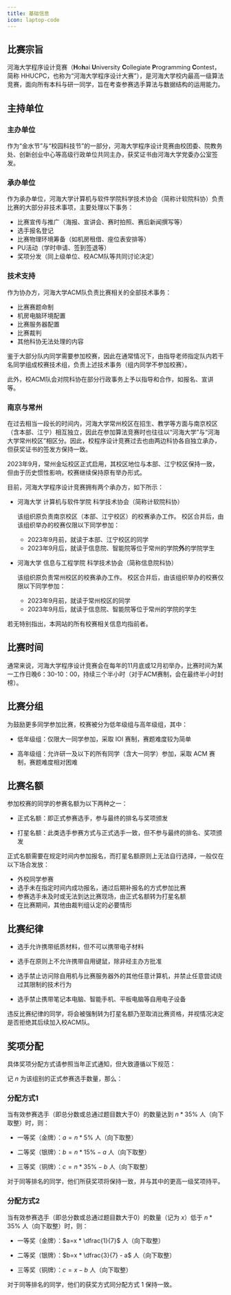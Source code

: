 ```yaml
---
title: 基础信息
icon: laptop-code
---
```


## 比赛宗旨

河海大学程序设计竞赛（**H**o**h**ai **U**niversity **C**ollegiate **P**rogramming **C**ontest，简称 HHUCPC，也称为“河海大学程序设计大赛”），是河海大学校内最高一级算法竞赛，面向所有本科与研一同学，旨在考查参赛选手算法与数据结构的运用能力。

## 主持单位

### 主办单位

作为“金水节”与“校园科技节”的一部分，河海大学程序设计竞赛由校团委、院教务处、创新创业中心等高级行政单位共同主办，获奖证书由河海大学党委办公室签发。

### 承办单位

作为承办单位，河海大学计算机与软件学院科学技术协会（简称计软院科协）负责比赛的大部分非技术事项，主要处理以下事务：

* 比赛宣传与推广（海报、宣讲会、赛时拍照、赛后新闻撰写等）
* 选手报名登记
* 比赛物理环境筹备（如机房租借、座位表安排等）
* PU活动（学时申请、签到签退等）
* 奖项分发（同上级单位、校ACM队等共同讨论决定）

### 技术支持

作为协办方，河海大学ACM队负责比赛相关的全部技术事务：

* 比赛赛题命制
* 机房电脑环境配置
* 比赛服务器配置
* 比赛裁判
* 其他科协无法处理的内容

鉴于大部分队内同学需要参加校赛，因此在通常情况下，由指导老师指定队内若干名同学组成校赛技术组，负责上述技术事务（组内同学不参加校赛）。

此外，校ACM队会对院科协在部分行政事务上予以指导和合作，如报名、宣讲等。

### 南京与常州

在过去相当一段长的时间内，河海大学常州校区在招生、教学等方面与南京校区（含本部、江宁）相互独立，因此在参加算法竞赛时也往往以“河海大学”与“河海大学常州校区”相区分。因此，校程序设计竞赛过去也由两边科协各自独立承办，但获奖证书的签发方保持一致。

2023年9月，常州金坛校区正式启用，其校区地位与本部、江宁校区保持一致，但由于历史惯性影响，校赛继续保持原有举办形式。

目前，河海大学程序设计竞赛拥有两个承办方，如下所示：

* 河海大学 计算机与软件学院 科学技术协会（简称计软院科协）

  该组织原负责南京校区（本部、江宁校区）的校赛承办工作。
  校区合并后，由该组织举办的校赛仅限以下同学参加：
  * 2023年9月前，就读于本部、江宁校区的同学
  * 2023年9月后，就读于信息院、智能院等位于常州的学院**外**的学院学生

* 河海大学 信息与工程学院 科学技术协会（简称信息院科协）

  该组织原负责常州校区的校赛承办工作。
  校区合并后，由该组织举办的校赛仅限以下同学参加：
  * 2023年9月前，就读于常州校区的同学
  * 2023年9月后，就读于信息院、智能院等位于常州的学院的学生

若无特别指出，本网站的所有校赛相关信息均指前者。

## 比赛时间

通常来说，河海大学程序设计竞赛会在每年的11月底或12月初举办，比赛时间为某一工作日晚6：30-10：00，持续三个半小时（对于ACM赛制，会在最终半小时封榜）。

## 比赛分组

为鼓励更多同学参加比赛，校赛被分为低年级组与高年级组，其中：

* 低年级组：仅限大一同学参加，采取 IOI 赛制，赛题难度较为简单

* 高年级组：允许研一及以下的所有同学（含大一同学）参加，采取 ACM 赛制，赛题难度相对困难

## 比赛名额

参加校赛的同学的参赛名额为以下两种之一：

* 正式名额：即正式参赛选手，参与最终的排名与奖项颁发

* 打星名额：此类选手参赛方式与正式选手一致，但不参与最终的排名、奖项颁发

正式名额需要在规定时间内参加报名，而打星名额原则上无法自行选择，一般仅在以下场合发放：

* 外校同学参赛
* 选手未在指定时间内成功报名，通过后期补报名的方式参加比赛
* 参赛选手未及时或无法到达比赛现场，由正式名额转为打星名额
* 在比赛期间，其他由裁判组认定的必要情形

## 比赛纪律

* 选手允许携带纸质材料，但不可以携带电子材料

* 选手在原则上不允许携带自用键鼠，除非经主办方批准

* 选手禁止访问除自用机与比赛服务器外的其他任意计算机，并禁止任意尝试绕过其限制的技术行为

* 选手禁止携带笔记本电脑、智能手机、平板电脑等自用电子设备

违反比赛纪律的同学，将会被强制转为打星名额乃至取消比赛资格，并视情况决定是否拒绝其后续加入校ACM队。

## 奖项分配

具体奖项分配方式请参照当年正式通知，但大致遵循以下规范：

记 $n$ 为该组别的正式参赛选手数量，那么：
### 分配方式1

当有效参赛选手（即总分数或总通过题目数大于0）的数量达到 $n * 35\%$ 人（向下取整）时，则：

* 一等奖（金牌）：$a=n * 5\%$ 人（向下取整）

* 二等奖（银牌）：$b=n * 15\% - a$ 人（向下取整）

* 三等奖（铜牌）：$c=n * 35\% - b$ 人（向下取整）

对于同等排名的同学，他们所获奖项将保持一致，并与其中的更高一级奖项持平。

### 分配方式2

当有效参赛选手（即总分数或总通过题目数大于0）的数量（记为 $x$）低于 $n * 35\%$ 人（向下取整）时，则：

* 一等奖（金牌）：$a=x * \dfrac{1}{7}$ 人（向下取整）

* 二等奖（银牌）：$b=x * \dfrac{3}{7} - a$ 人（向下取整）

* 三等奖（铜牌）：$c=x - b$ 人（向下取整）

对于同等排名的同学，他们的获奖方式同分配方式 1 保持一致。